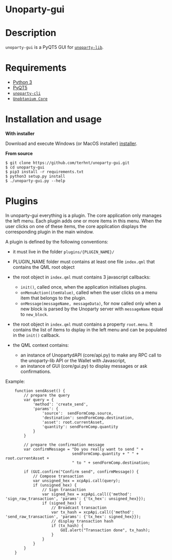 Unoparty-gui
================

# Description

`unoparty-gui` is a PyQT5 GUI for [`unoparty-lib`](https://github.com/terhnt/unoparty-lib).

# Requirements

* [Python 3](http://python.org)
* [PyQT5](http://www.riverbankcomputing.com/software/pyqt/download5)
* [`unoparty-cli`](https://github.com/terhnt/unoparty-cli)
* [`Unobtanium Core`](http://unobtanium.uno)

# Installation and usage

**With installer**

Download and execute Windows (or MacOS installer) [installer](https://github.com/terhnt/unoparty-gui/releases).

**From source**

```
$ git clone https://github.com/terhnt/unoparty-gui.git
$ cd unoparty-gui
$ pip3 install -r requirements.txt
$ python3 setup.py install
$ ./unoparty-gui.py --help
```

# Plugins

In unoparty-gui everything is a plugin. The core application only manages the left menu. Each plugin adds one or more items in this menu. When the user clicks on one of these items, the core application displays the corresponding plugin in the main window.

A plugin is defined by the following conventions:

* it must live in the folder `plugins/{PLUGIN_NAME}/`
* PLUGIN_NAME folder must contains at least one file `index.qml` that contains the QML root object
* the root object in `index.qml` must contains 3 javascript callbacks: 
    
    - `init()`, called once, when the application initialises plugins.  
    - `onMenuAction(itemValue)`, called when the user clicks on a menu item that belongs to the plugin.
    - `onMessage(messageName, messageData)`, for now called only when a new block is parsed by the Unoparty server with `messageName` equal to `new_block`.

* the root object in `index.qml` must contains a property `root.menu`. It contains the list of items to dsplay in the left menu and can be populated in the `init()` callback. 
* the QML context contains:
    - an instance of UnopartydAPI (core/api.py) to make any RPC call to the unoparty-lib API or the Wallet with Javascript, 
    - an instance of GUI (core/gui.py) to display messages or ask confirmations.

Example:

```
	function sendAsset() {
		// prepare the query
        var query = {
            'method': 'create_send',
            'params': {
                'source':  sendFormComp.source,
                'destination': sendFormComp.destination,
                'asset': root.currentAsset,
                'quantity': sendFormComp.quantity
            }
        }

        // prepare the confirmation message
        var confirmMessage = "Do you really want to send " +
                             sendFormComp.quantity + " " + root.currentAsset +
                             " to " + sendFormComp.destination;

        if (GUI.confirm("Confirm send", confirmMessage)) {
            // Compose transaction
            var unsigned_hex = xcpApi.call(query);
            if (unsigned_hex) {
                // Sign transaction
                var signed_hex = xcpApi.call({'method': 'sign_raw_transaction', 'params': {'tx_hex': unsigned_hex}});
                if (signed_hex) {
                    // Broadcast transaction
                    var tx_hash = xcpApi.call({'method': 'send_raw_transaction', 'params': {'tx_hex': signed_hex}});
                    // display transaction hash
                    if (tx_hash) {
                        GUI.alert("Transaction done", tx_hash);
                    }
                }
            }
        }
    }
```




